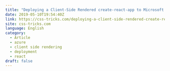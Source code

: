 ```yaml
---
title: "Deploying a Client-Side Rendered create-react-app to Microsoft Azure"
date: 2019-05-10T19:54:40Z
link: https://css-tricks.com/deploying-a-client-side-rendered-create-react-app-to-microsoft-azure/?utm_medium=RSS&utm_source=news.12bit.vn
site: css-tricks.com
language: English
category:
  - Article
  - azure
  - client side rendering
  - deployment
  - react
draft: false
---
```

